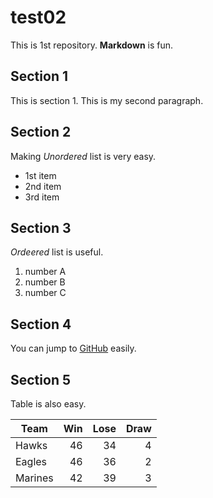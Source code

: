 # test02
 
 This is 1st repository.
 **Markdown** is fun.

 ## Section 1
This is section 1.
This is my second paragraph.

## Section 2
Making *Unordered* list is very easy.

- 1st item
- 2nd item
- 3rd item

## Section 3
*Ordeered* list is useful.

1. number A
1. number B
1. number C

## Section 4

You can jump to [GitHub](https://github.com) easily.

## Section 5

Table is also easy.

| Team | Win | Lose | Draw |
| ---- | ---: | ----: | ----: |
| Hawks | 46 | 34 | 4|
| Eagles | 46 | 36 | 2 |
| Marines | 42 | 39 | 3 |